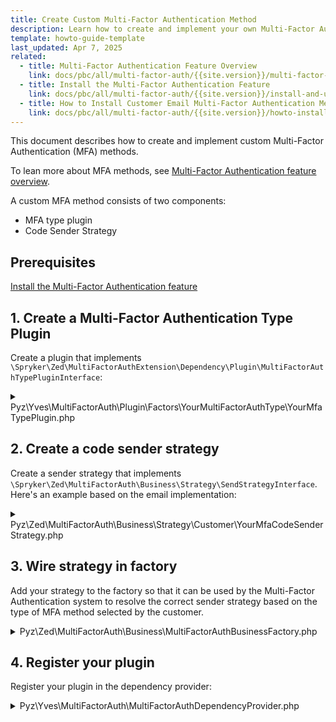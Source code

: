 ```yaml
---
title: Create Custom Multi-Factor Authentication Method
description: Learn how to create and implement your own Multi-Factor Authentication method in Spryker.
template: howto-guide-template
last_updated: Apr 7, 2025
related:
  - title: Multi-Factor Authentication Feature Overview
    link: docs/pbc/all/multi-factor-auth/{{site.version}}/multi-factor-auth.html
  - title: Install the Multi-Factor Authentication Feature
    link: docs/pbc/all/multi-factor-auth/{{site.version}}/install-and-upgrade/install-multi-factor-auth.html
  - title: How to Install Customer Email Multi-Factor Authentication Method
    link: docs/pbc/all/multi-factor-auth/{{site.version}}/howto-install-customer-email-mfa.html
---
```


This document describes how to create and implement custom Multi-Factor Authentication (MFA) methods. 

To lean more about MFA methods, see [Multi-Factor Authentication feature overview](/docs/pbc/all/multi-factor-auth/{{site.version}}/multi-factor-auth.html).

A custom MFA method consists of two components:

* MFA type plugin
* Code Sender Strategy

## Prerequisites

[Install the Multi-Factor Authentication feature](/docs/pbc/all/multi-factor-auth/{{site.version}}/install-and-upgrade/install-multi-factor-auth.html)

## 1. Create a Multi-Factor Authentication Type Plugin

Create a plugin that implements `\Spryker\Zed\MultiFactorAuthExtension\Dependency\Plugin\MultiFactorAuthTypePluginInterface`:

<details>
<summary>Pyz\Yves\MultiFactorAuth\Plugin\Factors\YourMultiFactorAuthType\YourMfaTypePlugin.php</summary>

```php
<?php

namespace Pyz\Yves\MultiFactorAuth\Plugin\Factors\YourMultiFactorAuthType;

use Generated\Shared\Transfer\CustomerMultiFactorAuthTypeTransfer;
use Generated\Shared\Transfer\CustomerTransfer;
use Spryker\Yves\Kernel\AbstractPlugin;
use Spryker\Shared\MultiFactorAuthExtension\Dependency\Plugin\MultiFactorAuthPluginInterface;

class YourMfaTypePlugin extends AbstractPlugin implements MultiFactorAuthPluginInterface
{
    /**
     * @var string
     */
    protected const YOUR_MULTI_FACTOR_AUTH_TYPE = 'your-multi-factor-auth-type';
    
    /**
     * {@inheritDoc}
     *
     * @api
     * 
     * @var string
     */
    public function getName(): string
    {
        return static::YOUR_MULTI_FACTOR_AUTH_TYPE;
    }
    
    /**
     * {@inheritDoc}
     *
     * @api
     *
     * @param string $multiFactorAuthMethod
     *
     * @return bool
     */
    public function isApplicable(string $multiFactorAuthMethod): bool
    {
        return $multiFactorAuthMethod === static::YOUR_MULTI_FACTOR_AUTH_TYPE;
    }

    /**
     * {@inheritDoc}
     *
     * @api
     *
     * @param \Generated\Shared\Transfer\MultiFactorAuthTransfer $multiFactorAuthTransfer
     *
     * @return void
     */
    public function sendCode(MultiFactorAuthTransfer $multiFactorAuthTransfer): void
    {
        $this->getClient()->sendCustomerCode($multiFactorAuthTransfer);
    }
}
```

</details>

## 2. Create a code sender strategy

Create a sender strategy that implements `\Spryker\Zed\MultiFactorAuth\Business\Strategy\SendStrategyInterface`. Here's an example based on the email implementation:

<details>
<summary>Pyz\Zed\MultiFactorAuth\Business\Strategy\Customer\YourMfaCodeSenderStrategy.php</summary>

```php
<?php

namespace Pyz\Zed\MultiFactorAuth\Business\Strategy\Customer;

use Generated\Shared\Transfer\MultiFactorAuthTransfer;
use Spryker\Zed\MultiFactorAuth\Business\Strategy\SendStrategyInterface;

class YourMfaCodeSenderStrategy implements SendStrategyInterface
{
    /**
     * @var string
     */
    protected const YOUR_MFA_TYPE = 'your-multi-factor-auth-type';

    /**
     * @param \Generated\Shared\Transfer\MultiFactorAuthTransfer $multiFactorAuthTransfer
     *
     * @return bool
     */
    public function isApplicable(MultiFactorAuthTransfer $multiFactorAuthTransfer): bool
    {
        return $multiFactorAuthTransfer->getType() === static::YOUR_MFA_TYPE;
    }

    /**
     * @param \Generated\Shared\Transfer\MultiFactorAuthTransfer $multiFactorAuthTransfer
     *
     * @return \Generated\Shared\Transfer\MultiFactorAuthTransfer
     */
    public function send(MultiFactorAuthTransfer $multiFactorAuthTransfer): MultiFactorAuthTransfer
    {
        // Implement your code sending logic here
        // For example, send via SMS, authenticator app, etc.
        
        return $multiFactorAuthTransfer;
    }
}
```
</details>

## 3. Wire strategy in factory

Add your strategy to the factory so that it can be used by the Multi-Factor Authentication system to resolve the correct sender strategy based on the type of MFA method selected by the customer.

<details>
<summary>Pyz\Zed\MultiFactorAuth\Business\MultiFactorAuthBusinessFactory.php</summary>

```php
<?php

namespace Pyz\Zed\MultiFactorAuth\Business;

use Spryker\Zed\MultiFactorAuth\Business\MultiFactorAuthBusinessFactory as SprykerMultiFactorAuthBusinessFactory;
use Pyz\Zed\MultiFactorAuth\Business\Strategy\Customer\YourMfaCodeSenderStrategy;

class MultiFactorAuthBusinessFactory extends SprykerMultiFactorAuthBusinessFactory
{
    /**
     * @return array<\Spryker\Zed\MultiFactorAuth\Business\Strategy\SendStrategyInterface>
     */
    protected function getCustomerCodeSenderStrategies(): array
    {
        return [
            // ... other strategies
            new YourMfaCodeSenderStrategy(),
        ];
    }
}
```
</details>

## 4. Register your plugin

Register your plugin in the dependency provider:

<details>
<summary>Pyz\Yves\MultiFactorAuth\MultiFactorAuthDependencyProvider.php</summary>

```php
<?php

namespace Pyz\Yves\MultiFactorAuth;

use Spryker\Yves\MultiFactorAuth\MultiFactorAuthDependencyProvider as SprykerMultiFactorAuthDependencyProvider;

class MultiFactorAuthDependencyProvider extends SprykerMultiFactorAuthDependencyProvider
{
    /**
     * @return array<\Spryker\Zed\MultiFactorAuthExtension\Dependency\Plugin\MultiFactorAuthTypePluginInterface>
     */
    protected function getCustomerMultiFactorAuthPlugins(): array
    {
        return [
            // ... other plugins
            new YourMfaTypePlugin(),
        ];
    }
}
```
</details>
